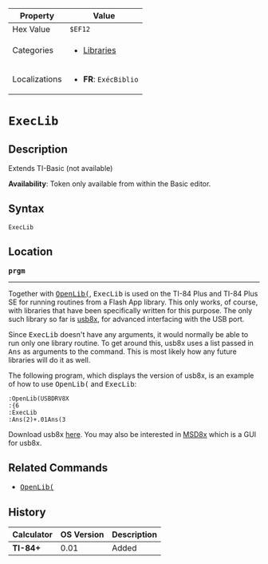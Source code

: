 | Property      | Value |
|---------------|-------|
| Hex Value     | `$EF12`|
| Categories    | <ul><li>[Libraries](<../categories/Libraries.md>)</li></ul> |
| Localizations | <ul><li><b>FR</b>: `ExécBiblio`</li></ul> |

# `ExecLib`

## Description
Extends TI-Basic (not available)


<b>Availability</b>: Token only available from within the Basic editor.

## Syntax
`ExecLib`

## Location
<tt><kbd><b>prgm</b></kbd></tt>
<hr>

Together with <tt><a href="/openlib">OpenLib(</a></tt>, <tt>ExecLib</tt> is used on the TI-84 Plus and TI-84 Plus SE for running routines from a Flash App library. This only works, of course, with libraries that have been specifically written for this purpose. The only such library so far is [usb8x](http://usb8x.sourceforge.net/), for advanced interfacing with the USB port.

Since <tt>ExecLib</tt> doesn't have any arguments, it would normally be able to run only one library routine. To get around this, usb8x uses a list passed in <tt>Ans</tt> as arguments to the command. This is most likely how any future libraries will do it as well.

The following program, which displays the version of usb8x, is an example of how to use <tt>OpenLib(</tt> and <tt>ExecLib</tt>:

```ti-basic
:OpenLib(USBDRV8X
:{6
:ExecLib
:Ans(2)+.01Ans(3
```

Download usb8x [here](http://usb8x.sourceforge.net/). You may also be interested in [MSD8x](http://tibasicdev.wikidot.com/local--files/execlib/MSD8x.zip) which is a GUI for usb8x.

## Related Commands

*   <tt><a href="/openlib">OpenLib(</a></tt>

## History
| Calculator | OS Version | Description |
|------------|------------|-------------|
| <b>TI-84+</b> | 0.01 | Added |


